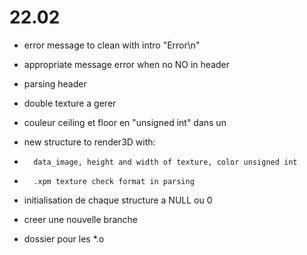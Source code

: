 # 22.02



* error message to clean with intro "Error\n"
* appropriate message error when no NO in header

* parsing header
* 	double texture a gerer
* couleur ceiling et floor en "unsigned int" dans un


* new structure to render3D with:
*		data_image, height and width of texture, color unsigned int
*		.xpm texture check format in parsing


* initialisation de chaque structure a NULL ou 0

* creer une nouvelle branche

* dossier pour les *.o


